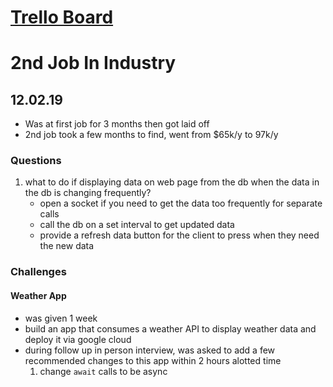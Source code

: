 # [Trello Board](https://trello.com/b/aUV3OKmx/tech-interview-questions)

# 2nd Job In Industry
## 12.02.19
- Was at first job for 3 months then got laid off
- 2nd job took a few months to find, went from $65k/y to 97k/y

### Questions
1. what to do if displaying data on web page from the db when the data in the db is changing frequently?
    - open a socket if you need to get the data too frequently for separate calls
    - call the db on a set interval to get updated data
    - provide a refresh data button for the client to press when they need the new data

### Challenges
#### Weather App
- was given 1 week
- build an app that consumes a weather API to display weather data and deploy it via google cloud
- during follow up in person interview, was asked to add a few recommended changes to this app within 2 hours alotted time
  1. change `await` calls to be async 
